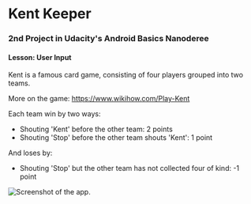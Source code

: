 # Kent Keeper
### 2nd Project in Udacity's Android Basics Nanoderee

#### Lesson: User Input

Kent is a famous card game, consisting of four players grouped into two teams.  

More on the game: https://www.wikihow.com/Play-Kent  

Each team win by two ways:

 - Shouting 'Kent' before the other team: 2 points
 - Shouting 'Stop' before the other team shouts 'Kent': 1 point

And loses by:
- Shouting 'Stop' but the other team has not collected four of kind: -1 point

![Screenshot of the app.](https://i.imgur.com/I7bKCdl.png)
